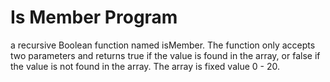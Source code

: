 # Is Member Program

a recursive Boolean function named isMember. The function only accepts two parameters 
and returns true if the value is found in the array, or false if the value is not found in the array. 
The array is fixed value 0 - 20. 
